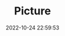 ---
weight: 1
images:
- /images/edited/167.jpeg
title: Picture
date: 2022-10-24 22:59:53
tags:
- luminar
- work
---